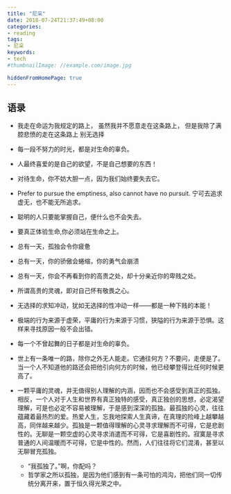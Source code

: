 ```yaml
---
title: "尼采"
date: 2018-07-24T21:37:49+08:00
categories:
- reading
tags:
- 尼采
keywords:
- tech
#thumbnailImage: //example.com/image.jpg

hiddenFromHomePage: true
---
```


<!--more-->

## 语录

* 我走在命运为我规定的路上， 虽然我并不愿意走在这条路上， 但是我除了满腔悲愤的走在这条路上 别无选择

* 每一段不努力的时光，都是对生命的辜负。

* 人最终喜爱的是自己的欲望，不是自己想要的东西！

* 对待生命，你不妨大胆一点，因为我们始终要失去它。

* Prefer to pursue the emptiness, also cannot have no pursuit. 宁可去追求虚无，也不能无所追求。

* 聪明的人只要能掌握自己，便什么也不会失去。

* 要真正体验生命,你必须站在生命之上。

* 总有一天，孤独会令你疲惫 
* 总有一天，你的骄傲会蜷缩，你的勇气会崩溃 
* 总有一天，你会不再看到你的高贵之处，却十分亲近你的卑贱之处。
* 所谓高贵的灵魂，即对自己怀有敬畏之心。

* 无选择的求知冲动，犹如无选择的性冲动一样——都是一种下贱的本能！

* 极端的行为来源于虚荣，平庸的行为来源于习惯，狭隘的行为来源于恐惧。这样来寻找原因一般不会出错。

* 每一个不曾起舞的日子都是对生命的辜负。

* 世上有一条唯一的路，除你之外无人能走。它通往何方？不要问，走便是了。当一个人不知道他的路还会把他引向何方的时候，他已经攀登得比任何时候更高了。

* 一颗平庸的灵魂，并无值得别人理解的内涵，因而也不会感受到真正的孤独。相反，一个人对于人生和世界有真正独特的感受，真正独创的思想，必定渴望理解，可是也必定不容易被理解，于是感到深深的孤独。最孤独的心灵，往往蕴藏着最热烈的爱。热爱人生，忘我地探索人生真谛，在真理的险峰上越攀越高，同伴越来越少。孤独是一颗值得理解的心灵寻求理解而不可得，它是悲剧性的。无聊是一颗空虚的心灵寻求消遣而不可得，它是喜剧性的。寂寞是寻求普通的人间温暖而不可得，它是中性的。然而，人们往往将它们混淆，甚至以无聊冒充孤独。 
    * “我孤独了。”啊，你配吗？ 
    * 哲学家之所以孤独，是因为他们感到有一条可怕的鸿沟，把他们同一切传统分离开来，置于恒久得光荣之中。